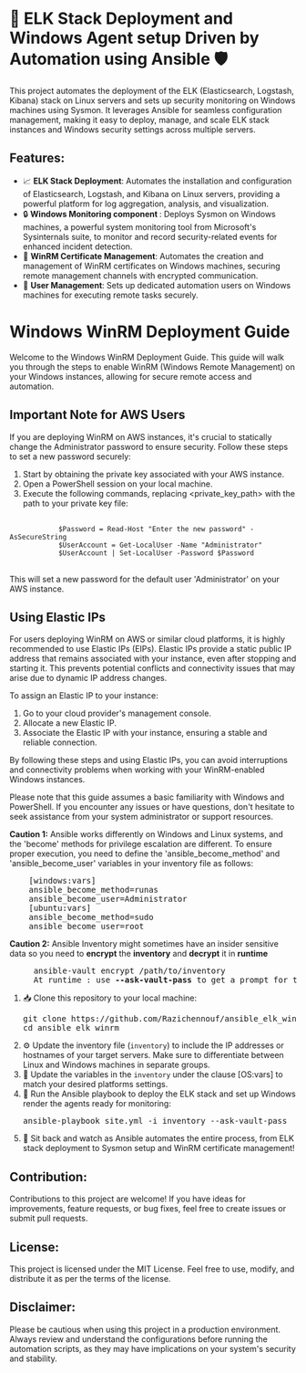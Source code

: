<!DOCTYPE html>
<html>
<body>
  <h1>🚀 ELK Stack Deployment and Windows Agent setup Driven by Automation using <strong>Ansible</strong> 🛡️</h1>

  <p>
    This project automates the deployment of the ELK (Elasticsearch, Logstash, Kibana) stack on Linux servers and sets up
    security monitoring on Windows machines using Sysmon. It leverages Ansible for seamless configuration management,
    making it easy to deploy, manage, and scale ELK stack instances and Windows security settings across multiple servers.
  </p>

  <h2>Features:</h2>
  <ul>
    <li>📈 <strong>ELK Stack Deployment</strong>: Automates the installation and configuration of Elasticsearch, Logstash, and Kibana on Linux servers, providing a powerful platform for log aggregation, analysis, and visualization.</li>
    <li>🔒 <strong>Windows Monitoring component </strong>: Deploys Sysmon on Windows machines, a powerful system monitoring tool from Microsoft's Sysinternals suite, to monitor and record security-related events for enhanced incident detection.</li>
    <li>🔐 <strong>WinRM Certificate Management</strong>: Automates the creation and management of WinRM certificates on Windows machines, securing remote management channels with encrypted communication.</li>
    <li>👤 <strong>User Management</strong>: Sets up dedicated automation users on Windows machines for executing remote tasks securely.</li>
  </ul>
    <h1>Windows WinRM Deployment Guide</h1>
    <p>Welcome to the Windows WinRM Deployment Guide. This guide will walk you through the steps to enable WinRM (Windows Remote Management) on your Windows instances, allowing for secure remote access and automation.</p>

  <h2>Important Note for AWS Users</h2>
    <p>If you are deploying WinRM on AWS instances, it's crucial to statically change the Administrator password to ensure security. Follow these steps to set a new password securely:</p>
  <ol>
        <li>Start by obtaining the private key associated with your AWS instance.</li>
        <li>Open a PowerShell session on your local machine.</li>
        <li>Execute the following commands, replacing &lt;private_key_path&gt; with the path to your private key file:</li>
    </ol>
  <pre> <code>
            $Password = Read-Host "Enter the new password" -AsSecureString
            $UserAccount = Get-LocalUser -Name "Administrator"
            $UserAccount | Set-LocalUser -Password $Password
        </code> </pre>
  <p>This will set a new password for the default user 'Administrator' on your AWS instance.</p>

  <h2>Using Elastic IPs</h2>
  <p>For users deploying WinRM on AWS or similar cloud platforms, it is highly recommended to use Elastic IPs (EIPs). Elastic IPs provide a static public IP address that remains associated with your instance, even after stopping and starting it. This prevents potential conflicts and connectivity issues that may arise due to dynamic IP address changes.</p>
  <p>To assign an Elastic IP to your instance:</p>
   <ol>
      <li>Go to your cloud provider's management console.</li>
      <li>Allocate a new Elastic IP.</li>
      <li>Associate the Elastic IP with your instance, ensuring a stable and reliable connection.</li>
   </ol>
  <p>By following these steps and using Elastic IPs, you can avoid interruptions and connectivity problems when working with your WinRM-enabled Windows instances.</p>

  <p>Please note that this guide assumes a basic familiarity with Windows and PowerShell. If you encounter any issues or have questions, don't hesitate to seek assistance from your system administrator or support resources.</p>

  <p><strong>Caution 1:</strong> Ansible works differently on Windows and Linux systems, and the 'become' methods for privilege escalation are different. To ensure proper execution, you need to define the 'ansible_become_method' and 'ansible_become_user' variables in your inventory file as follows:</p>
<pre>
    [windows:vars]
    ansible_become_method=runas
    ansible_become_user=Administrator
    [ubuntu:vars]
    ansible_become_method=sudo
    ansible_become_user=root
</pre>
 <p><strong>Caution 2:</strong> Ansible Inventory might sometimes have an insider sensitive data so you need to <strong>encrypt</strong> the <strong>inventory</strong> and <strong>decrypt</strong> it in <strong>runtime</strong> </p>
 <pre>
     ansible-vault encrypt /path/to/inventory
     At runtime : use <strong>--ask-vault-pass</strong> to get a prompt for the password  </pre>
  <ol>
    <li>📥 Clone this repository to your local machine:</li>
    <pre>git clone https://github.com/Razichennouf/ansible_elk_winrm.git
cd ansible_elk_winrm</pre>

  <li>⚙️ Update the inventory file (<code>inventory</code>) to include the IP addresses or hostnames of your target servers. Make sure to differentiate between Linux and Windows machines in separate groups.</li>

  <li>🔧 Update the variables in the <code>inventory</code> under the clause [OS:vars]  to match your desired platforms settings.</li>

  <li>🚀 Run the Ansible playbook to deploy the ELK stack and set up Windows render the agents ready for monitoring:</li>
  <pre>ansible-playbook site.yml -i inventory --ask-vault-pass </pre>

  <li>🎉 Sit back and watch as Ansible automates the entire process, from ELK stack deployment to Sysmon setup and WinRM certificate management!</li>
  </ol>

  <h2>Contribution:</h2>
  <p>Contributions to this project are welcome! If you have ideas for improvements, feature requests, or bug fixes, feel free to create issues or submit pull requests.</p>

  <h2>License:</h2>
  <p>This project is licensed under the MIT License. Feel free to use, modify, and distribute it as per the terms of the license.</p>

  <h2>Disclaimer:</h2>
  <p>Please be cautious when using this project in a production environment. Always review and understand the configurations before running the automation scripts, as they may have implications on your system's security and stability.</p>
</body>

</html>
